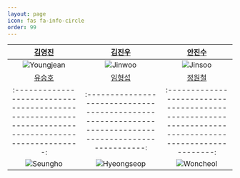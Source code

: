```yaml
---
layout: page
icon: fas fa-info-circle
order: 99
---
```


|                                 [김영진](https://github.com/yxxngjxn)                                  |                                  [김진우](https://github.com/MooYaHo1)                                  |                                  [안진수](https://github.com/Awlstn)                                  |
| :----------------------------------------------------------------------------------------------------: | :-----------------------------------------------------------------------------------------------------: | :---------------------------------------------------------------------------------------------------: |
| ![Youngjean](https://github.com/Aivle4-Team3/Aplus-EDU/assets/26417221/e4372fb9-741e-4419-b529-4b4586645bdc) | ![Jinwoo](https://github.com/Aivle4-Team3/Aplus-EDU/assets/26417221/30448517-5e5f-4f78-bfd4-a6eca05b5012) | ![Jinsoo](https://github.com/Aivle4-Team3/Aplus-EDU/assets/26417221/5c877796-4478-48d7-b2d0-a0a1365b70ab)  |
|                                 [유승호](https://github.com/pumple99)                                  |                                   [임형섭](https://github.com/h3lim)                                    |                               [정원철](https://github.com/NarciSource)                                |
|  :--------------------------------------------------------------------------------------------------:  | :-----------------------------------------------------------------------------------------------------: | :---------------------------------------------------------------------------------------------------: |
|  ![Seungho](https://github.com/Aivle4-Team3/Aplus-EDU/assets/26417221/d91814c4-1348-45bd-8106-c8deac5280ba) | ![Hyeongseop](https://github.com/Aivle4-Team3/Aplus-EDU/assets/26417221/d03d5e7c-984d-4259-be84-e4e0f6c6f217) | ![Woncheol](https://github.com/Aivle4-Team3/Aplus-EDU/assets/26417221/661501ee-036f-4a3a-b766-d63b2c501164) |
